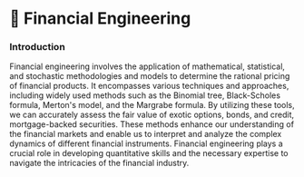 # 📂 Financial Engineering

### Introduction
Financial engineering involves the application of mathematical, statistical, and stochastic methodologies and models to determine the rational pricing of financial products. It encompasses various techniques and approaches, including widely used methods such as the Binomial tree, Black-Scholes formula, Merton's model, and the Margrabe formula. By utilizing these tools, we can accurately assess the fair value of exotic options, bonds, and credit, mortgage-backed securities. These methods enhance our understanding of the financial markets and enable us to interpret and analyze the complex dynamics of different financial instruments. Financial engineering plays a crucial role in developing quantitative skills and the necessary expertise to navigate the intricacies of the financial industry.
